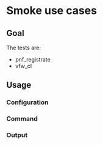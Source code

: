 # Smoke use cases

## Goal

The tests are:

* pnf_registrate
* vfw_cl

## Usage

### Configuration

### Command

### Output
